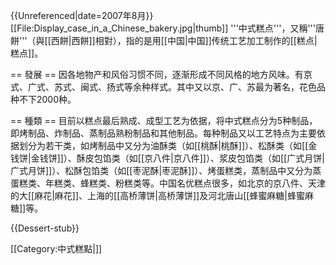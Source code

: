 {{Unreferenced|date=2007年8月}}
[[File:Display_case_in_a_Chinese_bakery.jpg|thumb]]
'''中式糕点'''，又稱'''唐餅'''（與[[西餅|西餅]]相對），指的是用[[中国|中国]]传统工艺加工制作的[[糕点|糕点]]。

== 發展 ==
因各地物产和风俗习惯不同，逐渐形成不同风格的地方风味。有京式、广式、苏式、闽式、扬式等余种样式。其中又以京、广、苏最为著名，花色品种不下2000种。

== 種類 ==
目前以糕点最后熟成、成型工艺为依据，将中式糕点分为5种制品，即烤制品、炸制品、蒸制品熟粉制品和其他制品。每种制品又以工艺特点为主要依据划分为若干类，如烤制品中又分为油酥类（如[[桃酥|桃酥]]）、松酥类（如[[金钱饼|金钱饼]]）、酥皮包馅类（如[[京八件|京八件]]）、浆皮包馅类（如[[广式月饼|广式月饼]]）、松酥包馅类（如[[枣泥酥|枣泥酥]]）、烤蛋糕类，蒸制品中又分为蒸蛋糕类、年糕类、蜂糕类、粉糕类等。中国名优糕点很多，如北京的京八件、天津的大[[麻花|麻花]]、上海的[[高桥薄饼|高桥薄饼]]及河北唐山[[蜂蜜麻糖|蜂蜜麻糖]]等。

{{Dessert-stub}}


[[Category:中式糕點|]]
